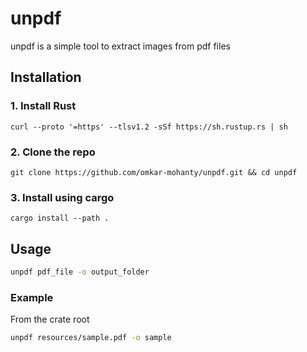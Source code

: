 
# unpdf

unpdf is a simple tool to extract images from pdf files 

## Installation

### 1. Install Rust
```
curl --proto '=https' --tlsv1.2 -sSf https://sh.rustup.rs | sh 
````

### 2. Clone the repo
```
git clone https://github.com/omkar-mohanty/unpdf.git && cd unpdf
```
### 3. Install using cargo
```
cargo install --path .
```

## Usage

```bash
unpdf pdf_file -o output_folder
```

### Example
From the crate root

```bash
unpdf resources/sample.pdf -o sample 
```
